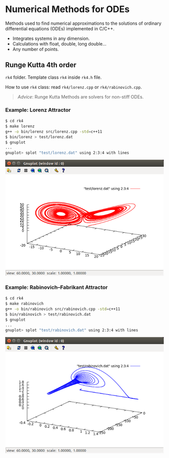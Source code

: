 # Numerical Methods for ODEs

Methods used to find numerical approximations to the solutions
of ordinary differential equations (ODEs) implemented in C/C++.

- Integrates systems in any dimension.
- Calculations with float, double, long double...
- Any number of points.

## Runge Kutta 4th order

`rk4` folder. Template class `rk4` inside `rk4.h` file.

How to use `rk4` class: read `rk4/lorenz.cpp` or `rk4/rabinovich.cpp`.

> *Advice*: Runge Kutta Methods are solvers for non-stiff ODEs.

### Example: Lorenz Attractor

```bash
$ cd rk4
$ make lorenz
g++ -o bin/lorenz src/lorenz.cpp -std=c++11
$ bin/lorenz > test/lorenz.dat
$ gnuplot 
...
gnuplot> splot "test/lorenz.dat" using 2:3:4 with lines
```

![gnuplot window](rk4/test/lorenz.png?raw=true)


### Example: Rabinovich–Fabrikant Attractor

```bash
$ cd rk4
$ make rabinovich
g++ -o bin/rabinovich src/rabinovich.cpp -std=c++11
$ bin/rabinovich > test/rabinovich.dat
$ gnuplot 
...
gnuplot> splot "test/rabinovich.dat" using 2:3:4 with lines
```

![gnuplot window](rk4/test/rabinovich.png?raw=true)

